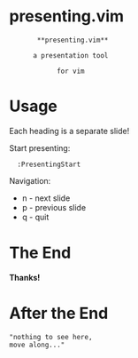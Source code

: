 # presenting.vim

           **presenting.vim**

          a presentation tool

                for vim


# Usage

Each heading is a separate slide!

Start presenting:

```
  :PresentingStart
```

Navigation:

 * n - next slide
 * p - previous slide
 * q - quit

# The End



**Thanks!**

# After the End

    "nothing to see here,
    move along..."

<!--
vim:tw=40:ft=markdown:
-->
